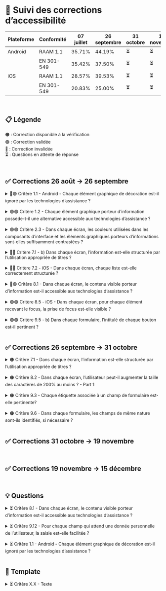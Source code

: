 # 🌈 Suivi des corrections d’accessibilité

| Plateforme | Conformité | 07 juillet | 26 septembre | 31 octobre | 19 novembre | 15 décembre |
| ---------- | ---------- | ---------- | ------------ | ---------- | ----------- | ----------- |
| Android    | RAAM 1.1   | 35.71%     | 44.19%       | ⏳         | ⏳          | ⏳          |
|            | EN 301-549 | 35.42%     | 37.50%       | ⏳         | ⏳          | ⏳          |
| iOS        | RAAM 1.1   | 28.57%     | 39.53%       | ⏳         | ⏳          | ⏳          |
|            | EN 301-549 | 20.83%     | 25.00%       | ⏳         | ⏳          | ⏳          |

<br>

## 📋 Légende

🟠 : Correction disponible à la vérification  
🟢 : Correction validée  
🔴 : Correction invalidée  
⏳ : Questions en attente de réponse

<br>

## ✅ Corrections 26 août → 26 septembre

<details>

<summary> 🔴🟢 Critère 1.1 - Android - Chaque élément graphique de décoration est-il ignoré par les technologies d’assistance ?</summary>

**RAAM** : [Critère 1.1](https://accessibilite.public.lu/fr/raam1.1/referentiel-technique.html#crit-1-1)  
**Ticket** : [PC-37377](https://passculture.atlassian.net/browse/PC-37377)  
**PR** : [#8676](https://github.com/pass-culture/pass-culture-app-native/pull/8676)

**Problème** 😱

- Les emojis étaient vocalisé sur Android car on utilisait `accessibilityHidden` qui ne fonctionne pas.
- Les icons qui étaient présent au début des boutons sont vocalisé "zéro" pour la même raison.

**Correction** 💡

- Refacto du code de `AccessibleTitle` et utilisation de `accessibilityElementsHidden` (iOS) et `importantForAccessibility` (Android) via `hiddenFromScreenReader()` pour ignorer les emojis. Création d'un composant `AccessibleTitle` spécifique web qui permet de garder `aria-hidden` en web pour éviter les problèmes de compatibilité.
- Utilisation du nouveau composant `LinkInsideText` qui ne possède pas d'emojis de lien externe.

**Retours audit** 🔥

iOS : OK

Android : NOK

- (E06) Les puces de listes ont une description similaire (vocalisée "zéro") -> OK elle sont ignorée, mais on peut toujours les atteindre +(nouvelle NC en 7.2)

</details>

<br>

<details>

<summary> 🟢🟢 Critère 1.2 - Chaque élément graphique porteur d’information possède-t-il une alternative accessible aux technologies d’assistance ?</summary>

**RAAM** : [Critère 1.2](https://accessibilite.public.lu/fr/raam1.1/referentiel-technique.html#crit-1-2)  
**Ticket** : [PC-37462](https://passculture.atlassian.net/browse/PC-37462)  
**PR** : [#8653](https://github.com/pass-culture/pass-culture-app-native/pull/8653)

**Problème** 😱

- Pour les SVG, `accessiblityHidden` ne fonctionne pas (car n'existe pas en `react-native`).
- Pour le QR code, il n'est pas accessible au lecteur d'écrans.
- Pour les illustrations des offres et lieux, `accessibilityLabel` n'est pas très clair et compréhensible.

**Correction** 💡

- Pour les SVG, utiliser `accessible` plutôt que `accessiblityHidden`, qui rend disponible l'élément aux lecteurs d'écrans.
- Pour le QR code, il faut ajouter un `accessibilityLabel`, un `accessibilityRole` image et un `accessible` pour rendre la view disponible aux lecteurs d'écrans.
- Pour les illustrations des offres et lieux, il faut simplement changer `accessibilityLabel` pour qu'il soit plus explicite.

</details>

<br>

<details>

<summary> 🟢🟢 Critère 2.3 - Dans chaque écran, les couleurs utilisées dans les composants d’interface et les éléments graphiques porteurs d’informations sont-elles suffisamment contrastées ?</summary>

**RAAM** : [Critère 2.3](https://accessibilite.public.lu/fr/raam1.1/referentiel-technique.html#crit-2-3)  
**Ticket** : [PC-37465](https://passculture.atlassian.net/browse/PC-37465)  
**PR** : [#8577](https://github.com/pass-culture/pass-culture-app-native/pull/8577)

**Problème** 😱  
La bordure du cercle dans les radio button n’était pas suffisamment contrastée pour être visible de tous.

**Correction** 💡  
Utilisation du design token `border.default` à la place de `border.subtle`.

</details>

<br>

<details>

<summary> 🔴🔴 Critère 7.1 - b) Dans chaque écran, l’information est-elle structurée par l’utilisation appropriée de titres ?</summary>

**RAAM** : [Critère 7.1](https://accessibilite.public.lu/fr/raam1.1/referentiel-technique.html#crit-7-1)  
**Ticket** : [PC-37481](https://passculture.atlassian.net/browse/PC-37481)  
**PR** : [#8561](https://github.com/pass-culture/pass-culture-app-native/pull/8561)

**Problème** 😱  
Les titres n’avaient pas de rôle car nous avons ajouté `AccessibilityRole.HEADING` uniquement en web. De plus, ce rôle n’a aucune correspondance en native.

**Correction** 💡  
Utilisation de `AccessibilityRole.HEADER` dans `getHeadingAttrs()` qui permet d’ajouter le rôle dans tous les titres de manière automatique.

**Retours audit** 🔥

iOS : NOK

Android : NOK

- (E04) Les textes "Non conformité", "Dérogation pour charge disproportionnée", "Contenus non soumis à l'obligation d'accessibilité", "Technologies utilisées pour la réalisation de l'application", "Agent utilisateurs, technologies d'assistance et outils utilisés pour vérifier l'accessibilité". Corrections : Le texte "État de conformité" doit être identifié comme un titre (niveau 2 si possible) avec les propriétés natives, par exemple : accessibilityHeading sur Android

- (E09) Le texte "Lieu - Audit Access42". Corrections : Le texte "Lieu - Audit Access42" doit être identifié comme un titre (niveau 1 si possible) avec les propriétés natives, par exemple : accessibilityHeading sur Android. Si possible :

  - Le texte "Modalité de retrait" (niveau 3 si possible)
  - Le texte "Description" (niveau 3 si possible)
  - Le texte "Contact" (niveau 3 si possible)
  - Le texte "Accessibilité" (niveau 3 si possible) (dans ce bloc, sur le même principe, les éléments qui ouvre et ferme du contenu devraient également faire l'objet d'une hiérarchie avec un titrage du contenu)
  - Le texte "Horaires d'ouverture (niveau 3 si possible)

- (E14) Le texte "Rechercher" KO. Corrections : Le texte "Rechercher" doit être identifié comme un titre avec les propriétés natives, par exemple : accessibilityHeading sur Android. Autre cas : Le texte "Livres" (niveau 1 si possible) KO

iOS

</details>

<br>

<details>

<summary> 🔴🔴 Critère 7.2 - iOS - Dans chaque écran, chaque liste est-elle correctement structurée ?</summary>

**RAAM** : [Critère 7.2](https://accessibilite.public.lu/fr/raam1.1/referentiel-technique.html#crit-7-2)  
**Ticket** : [PC-37482](https://passculture.atlassian.net/browse/PC-37482)  
**PR** : [#8607](https://github.com/pass-culture/pass-culture-app-native/pull/8607)

**Problème** 😱  
Certaines listes n’étaient pas identifiées comme des listes `<ul>` et `<li>`.

**Correction** 💡  
Utilisation des composants `Li` associés à des `AccessibilityRole.LIST`.

**Retours audit** 🔥

Android : OK

iOS : NOK

(E02) Les options de recherche dans la modale "Localisation"

(E04) Par exemple :

- Les listes du bloc "Non conformité"
- Les contenus dérogés
- Les technologies utilisées
- Les agents utilisateurs, technologies d'assistance et outils utilisés

(E06) L'ensemble des éléments

Corrections :
Identifier ces éléments comme des listes : créer un container de listes avec List pour iOS.
Dans le cas de contenus HTML (contenus web embarqués), veiller à utiliser les balises HTML appropriées pour créer des listes

</details>

<br>

<details>

<summary> 🔴🟢 Critère 8.1 - Dans chaque écran, le contenu visible porteur d’information est-il accessible aux technologies d’assistance ?</summary>

**RAAM** : [Critère 8.1](https://accessibilite.public.lu/fr/raam1.1/referentiel-technique.html#crit-8-1)  
**Ticket** : [PC-37483](https://passculture.atlassian.net/browse/PC-37483)  
**PR** : [#8579](https://github.com/pass-culture/pass-culture-app-native/pull/8579), [#8662](https://github.com/pass-culture/pass-culture-app-native/pull/8662)

**Problème** 😱  
Certains textes n’étaient pas vocalisés car ils n’étaient pas inclus dans les labels.

**Correction** 💡

- Ajout d’informations dans certains `accessibilityLabel` et/ou suppression d’`accessibilityLabel` inutiles afin d’éviter toute confusion.
- Modification de `tileAccessibilityLabel` pour prendre en compte les tags.

**Retours audit** 🔥

Android : OK

iOS : NOK
Au moins un contenu visible porteur d'information n'est pas accessible aux technologies d'assistance.

Par exemple :

- Les mentions " X J'aime" (indiquées sur certaines offres). -> OK mais le rendu du texte "j'aime" n'est pas bon, Voice Over dit "Joulaime"

</details>

<br>

<details>

<summary> 🟢🟢 Critère 8.5 - iOS - Dans chaque écran, pour chaque élément recevant le focus, la prise de focus est-elle visible ?</summary>

**RAAM** : [Critère 8.5](https://accessibilite.public.lu/fr/raam1.1/referentiel-technique.html#crit-8-5)  
**Ticket** : [PC-37485](https://passculture.atlassian.net/browse/PC-37485)  
**PR** : [#8632](https://github.com/pass-culture/pass-culture-app-native/pull/8632)

**Problème** 😱  
Lorsqu'on navigue sur l'élément `Accordion` le focus n'était pas visible car on utilisait `touchableFocusOutline()` dans un composant `TouchableOpacity`

**Correction** 💡  
L'utilisation de `customFocusOutline()` plutôt que `touchableFocusOutline()` dans le composant `Accordion`

</details>

<br>

<details>
<summary> 🟢🟢 Critère 9.5 - b) Dans chaque formulaire, l’intitulé de chaque bouton est-il pertinent ?</summary>

**RAAM** : [Critère 9.5](https://accessibilite.public.lu/fr/raam1.1/referentiel-technique.html#crit-9-5)  
**Ticket** : [PC-37491](https://passculture.atlassian.net/browse/PC-37491)  
**PR** : [#8593](https://github.com/pass-culture/pass-culture-app-native/pull/8593)

**Problème** 😱  
`accessibilityDescribedBy` n'est pas reconnu en native, ce qui vocalise les UUID.

**Correction** 💡  
`accessibilityHint` permet d'ajouter un élément complémentaire et doit être utilisé à la place.  
Cependant, il n'est pas utilisable sur les textes ; il faut utiliser un `accessibilityLabel` custom (ex : pour les messages d'erreur).  
On ignore les textes/éléments ajoutés dans `accessibilityHint` pour éviter une double vocalisation en utilisant `hiddenFromScreenReader()` avec :

- `accessibilityElementsHidden: true // iOS`
- `importantForAccessibility: 'no' // Android`

</details>

<br>

## ✅ Corrections 26 septembre → 31 octobre

<details>

<summary> 🟠 Critère 7.1 - Dans chaque écran, l’information est-elle structurée par l’utilisation appropriée de titres ?</summary>

**RAAM** : [Critère 7.1](https://accessibilite.public.lu/fr/raam1.1/referentiel-technique.html#crit-7-1)  
**Ticket** : [PC-38205](https://passculture.atlassian.net/browse/PC-38205)  
**PR** : [#8740](https://github.com/pass-culture/pass-culture-app-native/pull/8740)

**Problème** 😱

- **(E04)** Les sous titres ne sont pas identifié comme des titres mais simplement comme des textes, car n'utilisent pas `getHeadingAttrs()`.
- **(E09)** Le titre dans le header d'un lieu n'est pas identifié comme un titre mais simplement comme un texte, car n'utilise pas `getHeadingAttrs()`.
- **(E14)** Le titre "Rechercher" de la page de recherche n'est pas identifié comme un titre mais simplement comme un texte, car utilise `getHeadingAttrs()` mais sur une `View`.

**Correction** 💡

- **(E04)** Utilisation de `getHeadingAttrs(3)` pour les sous titres de type `Typo.BodyAccent`
- **(E09)** Utilisation de `getHeadingAttrs(3)` pour les sous titres de type `Typo.BodyAccent`
- **(E14)** Utilisation de `getHeadingAttrs(1)` sur le texte et non sur le container qui était une `View`

</details>

<br>

<details>

<summary> 🟠 Critère 8.2 - Dans chaque écran, l’utilisateur peut-il augmenter la taille des caractères de 200% au moins ? - Part 1</summary>

**RAAM** : [Critère 8.2](https://accessibilite.public.lu/fr/raam1.1/referentiel-technique.html#crit-8-2)  
**Ticket** : [PC-37484](https://passculture.atlassian.net/browse/PC-37484)  
**PR** : [#8730](https://github.com/pass-culture/pass-culture-app-native/pull/8730)

**Problème** 😱  
Certains éléments ne sont plus lisible lorsqu'il y a un zoom 200% :

- **(E01 / E03 / E04)** Des liens sont tronqué car le composant qui est utilisé pour les afficher n'est pas vrai un texte
- **(E06)** Les éléments dans le "plan du site" sont tronqué car ils n'utilisent pas de composant bouton.
- **(E09)** Les tags ont une hauteur limité, ce qui empeche un texte de s'afficher sur 2 ou 3 lignes.
- **(E12)** La page de statut de la demande de déblocage du crédit ne scroll pas, car on bloque sa hauteur.
- **(E15)** Les options dans le calendrir ont une hauteur et largeur limité, ce qui empeche un texte de s'afficher sur 2 lignes.

**Correction** 💡

- **(E01 / E03 / E04)** Pour les liens tronqué, nous avons utilisé le nouveau composant `LinkInsideText`
- **(E06)** Utilisation de boutons pour tous les éléments du plan du site, qui gère mieux le passage à la ligne et ne tronque pas le texte.
- **(E09)** Utilisation d'une `minHeight` plutôt que `height` pour permettre d'afficher le texte des tags sur plusieurs lignes.
- **(E12)** Utilisation de `flexGrow: 1` plutot que `flex: 1` dans la `ScrollView` pour permettre à la page de scroller.
- **(E15)** Utilisation d'une `minHeight` plutôt que `height` et d'une "minWidth`plutôt que`width` pour permettre d'afficher le texte des options sur plusieurs lignes.

</details>

<br>

<details>

<summary> 🟠 Critère 9.3 - Chaque étiquette associée à un champ de formulaire est-elle pertinente?</summary>

**RAAM** : [Critère 9.3](https://accessibilite.public.lu/fr/raam1.1/referentiel-technique.html#crit-9-3)  
**Ticket** : [PC-37490](https://passculture.atlassian.net/browse/PC-37490)  
**PR** : [#8733](https://github.com/pass-culture/pass-culture-app-native/pull/8733)

**Problème** 😱

- **(E015)** Le champ pour le choix de l'horaire dans la modale "Choix des Options>Horaire n'indique pas "VF" "VO" etc.

**Correction** 💡

- **(E015)** L'`accessibilityLabel` du composant de sélection de l'horaire (`HourChoice.tsx`) n'incluait pas la propriété `description` qui est pourtant montré à l'écran. Après l'inclusion de cette information dans L'`accessibilityLabel`, la restitution des lecteurs d'écran est fidèle à ce qui est présenté visuellement à l'utilisateur.
  <br>

</details>

<br>

<details>

<summary> 🟠 Critère 9.6 - Dans chaque formulaire, les champs de même nature sont-ils identifiés, si nécessaire ?</summary>

**RAAM** : [Critère 9.6](https://accessibilite.public.lu/fr/raam1.1/referentiel-technique.html#crit-9-6)  
**Ticket** : [PC-37492](https://passculture.atlassian.net/browse/PC-37492)  
**PR** : [#8735](https://github.com/pass-culture/pass-culture-app-native/pull/8735)

**Problème** 😱

- (E05) Les boutons radio du bloc « Thème » ne sont pas correctement perçus comme un groupe par les technologies d’assistance.
- (E11) Les boutons checkbox du bloc « CGU & Données » ne sont pas correctement perçus comme un groupe par les technologies d’assistance.
- (E12) Les boutons radio du bloc « Statut » ne sont pas correctement perçus comme un groupe par les technologies d’assistance.

**Correction** 💡

- (E05) Ajout dans l'accessibilityLabel des boutons radio du label du groupe « Thème ».
- (E11) Ajout dans l'accessibilityLabel des boutons checkbox du label du groupe « CGU & Données ».
- (E12) Ajout dans l'accessibilityLabel des boutons radio du label du groupe « Statut ».

</details>

<br>

## ✅ Corrections 31 octobre → 19 novembre

<br>

## ✅ Corrections 19 novembre → 15 décembre

<br>

## 💡 Questions

<details>

<summary> ⏳ Critère 8.1 - Dans chaque écran, le contenu visible porteur d’information est-il accessible aux technologies d’assistance ?</summary>

**RAAM** : [Critère 8.1](https://accessibilite.public.lu/fr/raam1.1/referentiel-technique.html#crit-8-1)  
**Ticket** : [PC-37483](https://passculture.atlassian.net/browse/PC-37483)  
**PR** : [#8579](https://github.com/pass-culture/pass-culture-app-native/pull/8579), [#8662](https://github.com/pass-culture/pass-culture-app-native/pull/8662)

Pour les écrans E09, E015 et E016, nous n'arrivons pas à reproduire les non-conformités, est-ce qu'il s'agissait de tuiles d’offres avec des tags (non vocalisé) ?

</details>

<br>

<details>

<summary> ⏳ Critère 9.12 - Pour chaque champ qui attend une donnée personnelle de l’utilisateur, la saisie est-elle facilitée ?</summary>

**RAAM** : [Critère 9.12](https://accessibilite.public.lu/fr/raam1/referentiel-technique.html#crit-9-12)  
**Ticket** : [PC-37497](https://passculture.atlassian.net/browse/PC-37497)  
**PR** : [#XXXX](https://github.com/pass-culture/pass-culture-app-native/pull/XXXX)

| iOS Version | TextInput Type | Contact Menu AutoFill | Direct Email Suggestion AutoFill | Typing Contact Name AutoFill |
| ----------- | -------------- | --------------------- | -------------------------------- | ---------------------------- |
| 16.4        | Multi-layer    | ❌ Doesn't work       | ❌ Doesn't work                  | ❌ Doesn't work              |
| 16.4        | Basic          | ❌ Doesn't work       | ✅ Works                         | ❌ Doesn't work              |
| 18.3.1      | Multi-layer    | ✅ Works              | ❌ Doesn't work                  | ✅ Works                     |
| 18.3.1      | Basic          | ✅ Works              | ❌ Doesn't work                  | ✅ Works                     |

Legend:
`TextInput` Type Basic = a generic `TextInput` imported directly from `react-native`, with accessibility props:

```ts
<TextInput
 style={{ backgroundColor: 'yellow', height: 40 }}
 textContentType="emailAddress"
 autoComplete="email"
/>
```

`TextInput` Type Multi-layer = our custom input component `EmailInputController`.

</details>

<br>

<details>

<summary> ⏳ Critère 1.1 - Android - Chaque élément graphique de décoration est-il ignoré par les technologies d’assistance ?</summary>

**RAAM** : [Critère 1.1](https://accessibilite.public.lu/fr/raam1.1/referentiel-technique.html#crit-1-1)  
**Ticket** : [PC-37377](https://passculture.atlassian.net/browse/PC-37377)  
**PR** : [#XXXX](https://github.com/pass-culture/pass-culture-app-native/pull/XXXX)

**Problème** 😱  
Lorsque je démarre TalkBack sur la home, toute la home est restitué en Français.
Si je vais dans `HomeModule.tsx` et que je retire `BusinessModule` de l'array de modules, lorsque je démarre Talkback, cette fois-ci il ne restitura que "Bienvenue" et ça sera lu comme si c'était de l'anglais.
Dans tous les cas (si la home est restitué en entièrété en français, ou juste le titre es restitué), lorsque j'appuies manuellement sur un élément de la home, c'est restitué comme si c'était de l'anglais.

En ce qui concerne la restitution non-voulu des emojis contenus dans les titres des divers modules, pour constater ce problème, il faut que l'entièrété de la page soit restitué.

J'ai remarqué qu'il semble y avoir 2 modes de restitution par TalkBack:

- Une automatique qui se déclenche au démarrage de TalkBack quand on est sur la Home
- Une manuelle lorsqu'on appuies sur un élément

C'est dans le premier mode seulement que j'arrive à reproduire la lecture non-voulue des emojis.

Pourquoi la lecture automatique se déclenche seulement sur certaines écrans?

J'ai remarqué que c'était sur les écrans sans entête `headerShown: false` que tout la page est lu. Ou autre hypothèse: la liste de la home est un composant et est lu enitèrement et que le TalkBack ne lit que le premier élément lors de son activation. Peut être que le header prévient la lecture de la liste de la home.

Lors d'une lecture manuelle des éléments de la home, les emojis ne sont pas lus grâce au code existant dans `AccessibleTitle` ou le titre est séparé des emojis qu'il pourrait contenir, et le `accessibilityLabel` est défini à `titleText` (sans l'emoji).

Si je supprime ce `accessibilityLabel`, les emojis dans le titre sont lus, même en lecture manuelle, ce qui me permet de conclure que ce code fonctionne correctement.

**Correction** 💡  
En réalité, nous n'avions pas testé correctement le plan du site avec le TalkBack. En plus de la restitution de toute la page lors de l'activation du TalkBack, de la restitution en appuyant un élément, on peut utiliser le swipe pour "naviguer" à travers les éléments. En swipant, on arrive bien a reproduire le problème qu'avait constaté l'auditeur. On endend bien un "click" entre les éléments. Mais ce n'était pas la restitution du svg "point" comme le pensait l'auditeur.

Le son que nous entendions entre les éléments du plan du site était la restitution d'un texte vide. Ce texte vide était dû à la mauvaise utilisation d'un composant texte, utilisé comme conteneur, alors qu'il fallait utilisé une simple `View`. Une fois le composant texte remplacé par une `View`, nous n'avions plus le bruit parasite entre chaque element.

</details>

<br>

## 📂 Template

<details>

<summary> ⏳ Critère X.X - Texte</summary>

**RAAM** : [Critère X.X](https://accessibilite.public.lu/fr/raam1.1/referentiel-technique.html#crit-X-X)  
**Ticket** : [PC-XXXXX](https://passculture.atlassian.net/browse/PC-XXXXX)  
**PR** : [#XXXX](https://github.com/pass-culture/pass-culture-app-native/pull/XXXX)

**Problème** 😱  
Texte

**Correction** 💡  
Texte

**Retours audit** 🔥
Texte

</details>
